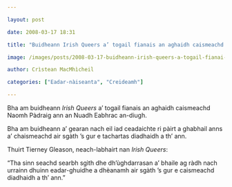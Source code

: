 ```yaml
---

layout: post

date: 2008-03-17 18:31

title: "Buidheann Irish Queers a’ togail fianais an aghaidh caismeachd Naomh Pàdraig"

image: /images/posts/2008-03-17-buidheann-irish-queers-a-togail-fianai-an-aghaidh-caismeachd-naomh-padraig.webp

author: Crìstean MacMhìcheil

categories: ["Eadar-nàiseanta", "Creideamh"]

---
```


Bha am buidheann *Irish Queers* a’ togail fianais an aghaidh caismeachd Naomh Pàdraig ann an Nuadh Eabhrac an-diugh.

Bha am buidheann a’ gearan nach eil iad ceadaichte ri pàirt a ghabhail anns a’ chaismeachd air sgàth ’s gur e tachartas diadhaidh a th’ ann.

Thuirt Tierney Gleason, neach-labhairt nan *Irish Queers*:

“Tha sinn seachd searbh sgìth dhe dh’ùghdarrasan a’ bhaile ag ràdh nach urrainn dhuinn eadar-ghuidhe a dhèanamh air sgàth ’s gur e caismeachd diadhaidh a th’ ann.”

